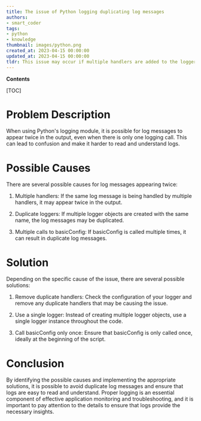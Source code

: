 ```yaml
---
title: The issue of Python logging duplicating log messages
authors:
- smart_coder
tags:
- python
- knowledge
thumbnail: images/python.png
created_at: 2023-04-15 00:00:00
updated_at: 2023-04-15 00:00:00
tldr: This issue may occur if multiple handlers are added to the logger or if the logger is instantiated multiple times.
---
```


**Contents**

[TOC]

# Problem Description

When using Python's logging module, it is possible for log messages to appear twice in the output, even when there is only one logging call. This can lead to confusion and make it harder to read and understand logs.

# Possible Causes

There are several possible causes for log messages appearing twice:

1. Multiple handlers: If the same log message is being handled by multiple handlers, it may appear twice in the output.

2. Duplicate loggers: If multiple logger objects are created with the same name, the log messages may be duplicated.

3. Multiple calls to basicConfig: If basicConfig is called multiple times, it can result in duplicate log messages.

# Solution

Depending on the specific cause of the issue, there are several possible solutions:

1. Remove duplicate handlers: Check the configuration of your logger and remove any duplicate handlers that may be causing the issue.

2. Use a single logger: Instead of creating multiple logger objects, use a single logger instance throughout the code.

3. Call basicConfig only once: Ensure that basicConfig is only called once, ideally at the beginning of the script.

# Conclusion

By identifying the possible causes and implementing the appropriate solutions, it is possible to avoid duplicate log messages and ensure that logs are easy to read and understand. Proper logging is an essential component of effective application monitoring and troubleshooting, and it is important to pay attention to the details to ensure that logs provide the necessary insights.
